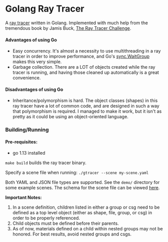 # Golang Ray Tracer

A [ray tracer](https://en.wikipedia.org/wiki/Ray_tracing_(graphics)) written in Golang. Implemented with much help from the tremendous book by Jamis Buck, [The Ray Tracer Challenge](https://pragprog.com/book/jbtracer/the-ray-tracer-challenge).

#### Advantages of using Go
- Easy concurrency. It's almost a necessity to use multithreading in a ray tracer in order to improve performance, and Go's [sync.WaitGroup](https://golang.org/pkg/sync/#WaitGroup) makes this very simple.
- Garbage collection. There are a LOT of objects created while the ray tracer is running, and having those cleaned up automatically is a great convenience.

#### Disadvantages of using Go
- Inheritance/polymorphism is hard. The object classes (shapes) in this ray tracer have a lot of common code, and are designed in such a way that polymorphism is required. I managed to make it work, but it isn't as pretty as it could be using an object-oriented language.

### Building/Running

#### Pre-requisites:
- go 1.13 installed

```make build``` builds the ray tracer binary.

Specify a scene file when running:
```./gtracer --scene my-scene.yaml```

Both YAML and JSON file types are supported. See the `demo/` directory for some example scenes. The schema for the scene file can be viewed [here](schema/README.md).

**Important Notes:**
1. In a scene definition, children listed in either a group or csg need to be defined as a top level object (either as shape, file, group, or csg) in order to be properly referenced.
2. Child objects must be defined before their parents.
3. As of now, materials defined on a child within nested groups may not be honored. For best results, avoid nested groups and csgs.

